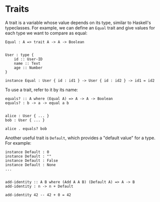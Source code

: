 # Traits

A trait is a variable whose value depends on its type, similar to Haskell's typeclasses. For example, we can define an `Equal` trait and give values for each type we want to compare as equal:

```wipple
Equal : A => trait A -> A -> Boolean


User : type {
    id :: User-ID
    name :: Text
    age :: Number
}

instance Equal : User { id : id1 } -> User { id : id2 } -> id1 = id2
```

To use a trait, refer to it by its name:

```wipple
equals? :: A where (Equal A) => A -> A -> Boolean
equals? : b -> a -> equal a b


alice : User { ... }
bob : User { ... }

alice . equals? bob
```

Another useful trait is `Default`, which provides a "default value" for a type. For example:

```wipple
instance Default : 0
instance Default : ""
instance Default : False
instance Default : None
...


add-identity :: A B where (Add A A B) (Default A) => A -> B
add-identity : n -> n + Default

add-identity 42 -- 42 + 0 = 42
```
